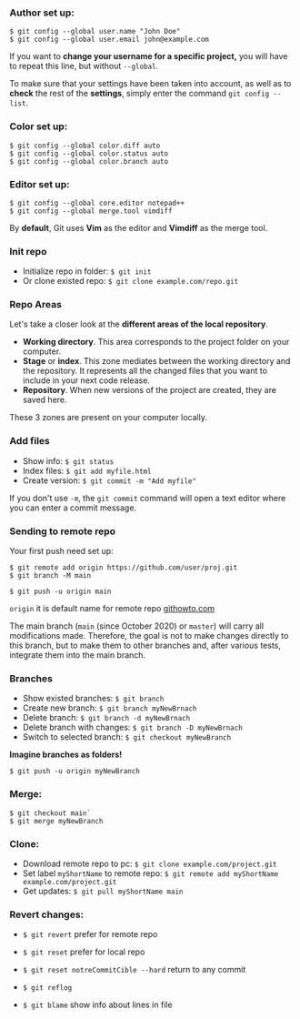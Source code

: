### Author set up:
```shell script
$ git config --global user.name "John Doe"
$ git config --global user.email john@example.com
```
If you want to **change your username for a specific project,** you will have to repeat this line, but without `--global`.

To make sure that your settings have been taken into account, as well as to **check** the rest of the **settings**, simply enter the command `git config --list`.

### Color set up:
```shell script
$ git config --global color.diff auto
$ git config --global color.status auto
$ git config --global color.branch auto
``` 

### Editor set up:
```shell script
$ git config --global core.editor notepad++
$ git config --global merge.tool vimdiff
```
By **default**, Git uses **Vim** as the editor and **Vimdiff** as the merge tool.

### Init repo
- Initialize repo in folder: `$ git init`
- Or clone existed repo: `$ git clone example.com/repo.git`

### Repo Areas
Let's take a closer look at the **different areas of the local repository**.
- **Working directory**. This area corresponds to the project folder on your computer.
- **Stage** or **index**. This zone mediates between the working directory and the repository. It represents all the changed files that you want to include in your next code release.
- **Repository**. When new versions of the project are created, they are saved here.

These 3 zones are present on your computer locally.

### Add files
- Show info: `$ git status`
- Index files: `$ git add myfile.html`
- Create version: `$ git commit -m "Add myfile"`

If you don't use `-m`, the `git commit` command will open a text editor where you can enter a commit message.

### Sending to remote repo
Your first push need set up:

```
$ git remote add origin https://github.com/user/proj.git
$ git branch -M main

$ git push -u origin main
```
`origin` it is default name for remote repo [githowto.com](https://githowto.com/what_is_origin)

The main branch (`main` (since October 2020) or `master`) will carry all modifications made. Therefore, the goal is not to make changes directly to this branch, but to make them to other branches and, after various tests, integrate them into the main branch.

### Branches
- Show existed branches: `$ git branch`
- Create new branch: `$ git branch myNewBrnach`
- Delete branch: `$ git branch -d myNewBrnach`
- Delete branch with changes: `$ git branch -D myNewBrnach`
- Switch to selected branch: `$ git checkout myNewBranch`

**Imagine branches as folders!** 

`$ git push -u origin myNewBranch`

### Merge:
```
$ git checkout main`
$ git merge myNewBranch
```

### Clone: 
- Download remote repo to pc: `$ git clone example.com/project.git`
- Set label `myShortName` to remote repo: `$ git remote add myShortName example.com/project.git`
- Get updates: `$ git pull myShortName main`

### Revert changes:
- `$ git revert` prefer for remote repo
- `$ git reset` prefer for local repo

- `$ git reset notreCommitCible --hard` return to any commit

- `$ git reflog`
- `$ git blame` show info about lines in file